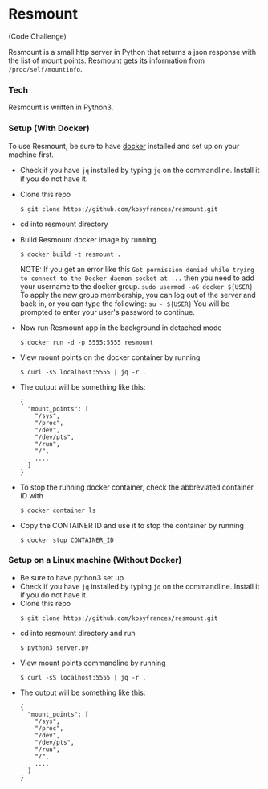 # Resmount
(Code Challenge)

Resmount is a small http server in Python that returns a json response with the list of mount points. Resmount gets its information from `/proc/self/mountinfo`.

### Tech
Resmount is written in Python3.

### Setup (With Docker)
To use Resmount, be sure to have [docker](https://docs.docker.com/engine/installation/) installed and set up on your machine first.

* Check if you have `jq` installed by typing `jq` on the commandline. Install it if you do not have it.

* Clone this repo
    ```
    $ git clone https://github.com/kosyfrances/resmount.git
    ```

* cd into resmount directory

* Build Resmount docker image by running
    ```
    $ docker build -t resmount .
    ```
    NOTE: If you get an error like this `Got permission denied while trying to connect to the Docker daemon socket at ...` then you need to add your username to the docker group.
    ```sudo usermod -aG docker ${USER}```
    To apply the new group membership, you can log out of the server and back in, or you can type the following:
    ```su - ${USER}```
    You will be prompted to enter your user's password to continue.

* Now run Resmount app in the background in detached mode
    ```
    $ docker run -d -p 5555:5555 resmount
    ```
* View mount points on the docker container by running
    ```
    $ curl -sS localhost:5555 | jq -r .
    ```
*  The output will be something like this:
    ```
    {
      "mount_points": [
        "/sys",
        "/proc",
        "/dev",
        "/dev/pts",
        "/run",
        "/",
        ....
      ]
    }
    ```
* To stop the running docker container, check the abbreviated container ID with
    ```
    $ docker container ls
    ```
* Copy the CONTAINER ID and use it to stop the container by running
    ```
    $ docker stop CONTAINER_ID
    ```

### Setup on a Linux machine (Without Docker)
* Be sure to have python3 set up
* Check if you have `jq` installed by typing `jq` on the commandline. Install it if you do not have it.
* Clone this repo
    ```
    $ git clone https://github.com/kosyfrances/resmount.git
    ```
* cd into resmount directory and run
    ```
    $ python3 server.py
    ```
* View mount points commandline by running
    ```
    $ curl -sS localhost:5555 | jq -r .
    ```
* The output will be something like this:
    ```
    {
      "mount_points": [
        "/sys",
        "/proc",
        "/dev",
        "/dev/pts",
        "/run",
        "/",
        ....
      ]
    }
    ```

